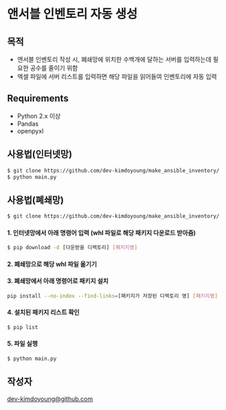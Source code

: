 # 앤서블 인벤토리 자동 생성
## 목적
- 앤서블 인벤토리 작성 시, 폐쇄망에 위치한 수백개에 달하는 서버를 입력하는데 필요한 공수를 줄이기 위함
- 엑셀 파일에 서버 리스트를 입력하면 해당 파일을 읽어들여 인벤토리에 자동 입력

## Requirements
- Python 2.x 이상
- Pandas
- openpyxl

## 사용법(인터넷망)
```bash
$ git clone https://github.com/dev-kimdoyoung/make_ansible_inventory/
$ python main.py
```

## 사용법(폐쇄망)
```bash
$ git clone https://github.com/dev-kimdoyoung/make_ansible_inventory/
```
#### 1. 인터넷망에서 아래 명령어 입력 (whl 파일로 해당 패키지 다운로드 받아줌)
```bash
$ pip download -d [다운받을 디렉토리] [패키지명]
```
#### 2. 폐쇄망으로 해당 whl 파일 옮기기
#### 3. 폐쇄망에서 아래 명령어로 패키지 설치
```bash
pip install --no-index --find-links=[패키지가 저장된 디렉토리 명] [패키지명]
```
#### 4. 설치된 패키지 리스트 확인
```bash
$ pip list

```
#### 5. 파일 실행
```bash
$ python main.py
```

## 작성자
dev-kimdoyoung@github.com
